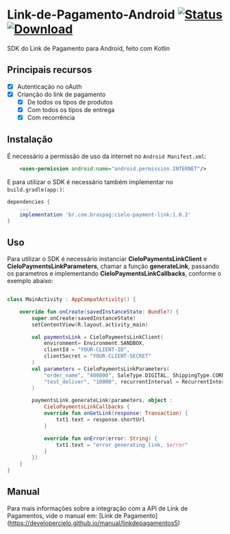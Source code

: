 # Link-de-Pagamento-Android [![Status](https://travis-ci.com/DeveloperCielo/Link-de-Pagamento-Android.svg?branch=master)](https://travis-ci.com/DeveloperCielo/Link-de-Pagamento-Android) [ ![Download](https://api.bintray.com/packages/braspag/cielo-payment-link/cielo-payment-link/images/download.svg) ](https://bintray.com/braspag/cielo-payment-link/cielo-payment-link/_latestVersion)

SDK do Link de Pagamento para Android, feito com Kotlin

## Principais recursos

* [x] Autenticação no oAuth
* [x] Crianção do link de pagamento
  * [x] De todos os tipos de produtos
  * [x] Com todos os tipos de entrega
  * [x] Com recorrência
  
## Instalação

É necessário a permissão de uso da internet no `Android Manifest.xml`:
```xml
    <uses-permission android:name="android.permission.INTERNET"/>
````

E para utilizar o SDK é necessário também implementar no `build.gradle(app:)`:
```groovy
dependencies {
    ...
    implementation 'br.com.braspag:cielo-payment-link:1.0.2'
}
````
## Uso

Para utilizar o SDK é necessário instanciar **CieloPaymentsLinkClient** e **CieloPaymentsLinkParameters**, chamar a função **generateLink**, 
passando os parametros e implementando **CieloPaymentsLinkCallbacks**, conforme o exemplo abaixo:

```kotlin

class MainActivity : AppCompatActivity() {

    override fun onCreate(savedInstanceState: Bundle?) {
        super.onCreate(savedInstanceState)
        setContentView(R.layout.activity_main)

        val paymentsLink = CieloPaymentsLinkClient(
            environment= Environment.SANDBOX,
            clientId = "YOUR-CLIENT-ID",
            clientSecret = "YOUR-CLIENT-SECRET"
        )
        val parameters = CieloPaymentsLinkParameters(
            "order_name", "400000", SaleType.DIGITAL, ShippingType.CORREIOS,
            "test_deliver", "10000", recurrentInterval = RecurrentInterval.MONTHLY
        )

        paymentsLink.generateLink(parameters, object :
            CieloPaymentsLinkCallbacks {
            override fun onGetLink(response: Transaction) {
                txt1.text = response.shortUrl
            }

            override fun onError(error: String) {
                txt1.text = "error generating link, $error"
            }
        })
    }
}

```

## Manual

Para mais informações sobre a integração com a API de Link de Pagamentos, vide o manual em: [Link de Pagamento] (https://developercielo.github.io/manual/linkdepagamentos5)
